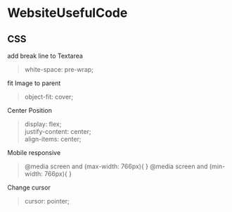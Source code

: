 # WebsiteUsefulCode

CSS
---
add break line to Textarea
> white-space: pre-wrap;

fit Image to parent
> object-fit: cover;

Center Position
> display: flex;  
> justify-content: center;  
> align-items: center;  

Mobile responsive
> @media screen and (max-width: 766px){ }
> @media screen and (min-width: 766px){ }

Change cursor

> cursor: pointer;
